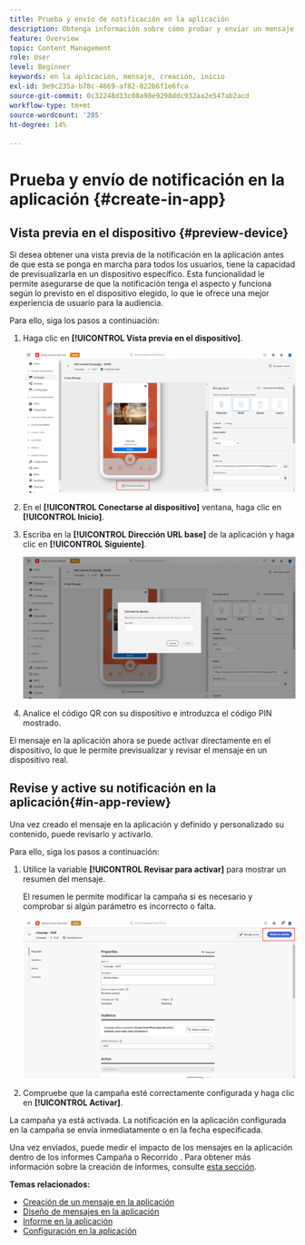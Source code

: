 ```yaml
---
title: Prueba y envío de notificación en la aplicación
description: Obtenga información sobre cómo probar y enviar un mensaje en la aplicación en Journey Optimizer
feature: Overview
topic: Content Management
role: User
level: Beginner
keywords: en la aplicación, mensaje, creación, inicio
exl-id: 9e9c235a-b78c-4669-af82-822b6f1e6fca
source-git-commit: 0c32248d13c08a98e9298ddc932aa2e547ab2acd
workflow-type: tm+mt
source-wordcount: '285'
ht-degree: 14%

---
```


# Prueba y envío de notificación en la aplicación {#create-in-app}

## Vista previa en el dispositivo {#preview-device}

Si desea obtener una vista previa de la notificación en la aplicación antes de que esta se ponga en marcha para todos los usuarios, tiene la capacidad de previsualizarla en un dispositivo específico. Esta funcionalidad le permite asegurarse de que la notificación tenga el aspecto y funciona según lo previsto en el dispositivo elegido, lo que le ofrece una mejor experiencia de usuario para la audiencia.

Para ello, siga los pasos a continuación:

1. Haga clic en **[!UICONTROL Vista previa en el dispositivo]**.

   ![](assets/in_app_create_6.png)

1. En el **[!UICONTROL Conectarse al dispositivo]** ventana, haga clic en **[!UICONTROL Inicio]**.

1. Escriba en la **[!UICONTROL Dirección URL base]** de la aplicación y haga clic en **[!UICONTROL Siguiente]**.

   ![](assets/in_app_create_7.png)

1. Analice el código QR con su dispositivo e introduzca el código PIN mostrado.

El mensaje en la aplicación ahora se puede activar directamente en el dispositivo, lo que le permite previsualizar y revisar el mensaje en un dispositivo real.

## Revise y active su notificación en la aplicación{#in-app-review}

Una vez creado el mensaje en la aplicación y definido y personalizado su contenido, puede revisarlo y activarlo.

Para ello, siga los pasos a continuación:

1. Utilice la variable **[!UICONTROL Revisar para activar]** para mostrar un resumen del mensaje.

   El resumen le permite modificar la campaña si es necesario y comprobar si algún parámetro es incorrecto o falta.

   ![](assets/in_app_create_5.png)

1. Compruebe que la campaña esté correctamente configurada y haga clic en **[!UICONTROL Activar]**.

La campaña ya está activada. La notificación en la aplicación configurada en la campaña se envía inmediatamente o en la fecha especificada.

Una vez enviados, puede medir el impacto de los mensajes en la aplicación dentro de los informes Campaña o Recorrido . Para obtener más información sobre la creación de informes, consulte [esta sección](../reports/campaign-global-report.md#inapp-report).

**Temas relacionados:**

* [Creación de un mensaje en la aplicación ](create-in-app.md)
* [Diseño de mensajes en la aplicación](design-in-app.md)
* [Informe en la aplicación](../reports/campaign-global-report.md#inapp-report)
* [Configuración en la aplicación](inapp-configuration.md)
